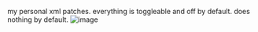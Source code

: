 my personal xml patches. everything is toggleable and off by default. does nothing by default.
![image](https://user-images.githubusercontent.com/76593873/165292688-bae5b4a8-7c7a-40cb-a8ca-7f71098e3e9c.png)
